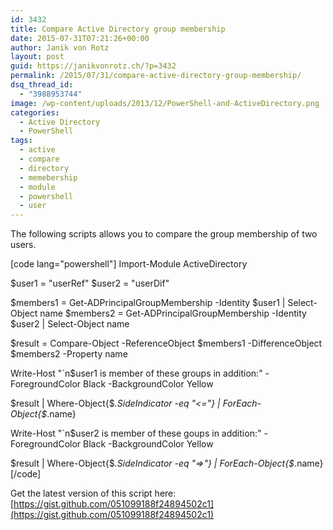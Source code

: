 ```yaml
---
id: 3432
title: Compare Active Directory group membership
date: 2015-07-31T07:21:26+00:00
author: Janik von Rotz
layout: post
guid: https://janikvonrotz.ch/?p=3432
permalink: /2015/07/31/compare-active-directory-group-membership/
dsq_thread_id:
  - "3988953744"
image: /wp-content/uploads/2013/12/PowerShell-and-ActiveDirectory.png
categories:
  - Active Directory
  - PowerShell
tags:
  - active
  - compare
  - directory
  - memebership
  - module
  - powershell
  - user
---
```

The following scripts allows you to compare the group membership of two users.
<!--more-->
[code lang="powershell"]
Import-Module ActiveDirectory

$user1 = "userRef"
$user2 = "userDif"

$members1 = Get-ADPrincipalGroupMembership -Identity $user1 | Select-Object name
$members2 = Get-ADPrincipalGroupMembership -Identity $user2 | Select-Object name

$result = Compare-Object -ReferenceObject $members1 -DifferenceObject $members2 -Property name

Write-Host "`n$user1 is member of these groups in addition:" -ForegroundColor Black -BackgroundColor Yellow

$result | Where-Object{$_.SideIndicator -eq "<="} | ForEach-Object{$_.name}

Write-Host "`n$user2 is member of these goups in addition:" -ForegroundColor Black -BackgroundColor Yellow

$result | Where-Object{$_.SideIndicator -eq "=>"} | ForEach-Object{$_.name}
[/code]

Get the latest version of this script here: [https://gist.github.com/051099188f24894502c1](https://gist.github.com/051099188f24894502c1)